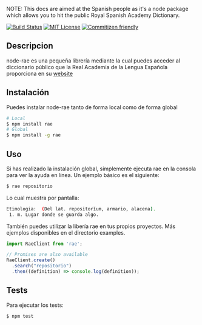 NOTE: This docs are aimed at the Spanish people as it's a node package which allows you to hit the public Royal Spanish Academy Dictionary.

[![Build Status](https://travis-ci.org/Tsur/node-rae.png)](https://travis-ci.org/Tsur/node-rae)
[![MIT License](https://img.shields.io/npm/l/es6-lib-template.svg?style=flat-square)](http://opensource.org/licenses/MIT)
[![Commitizen friendly](https://img.shields.io/badge/commitizen-friendly-brightgreen.svg)](http://commitizen.github.io/cz-cli/)

## Descripcion

node-rae es una pequeña librería mediante la cual puedes acceder al diccionario público que la Real Academia de la Lengua Española proporciona en su [website](http://www.rae.es/)

## Instalación

Puedes instalar node-rae tanto de forma local como de forma global

```bash
# Local
$ npm install rae
# Global
$ npm install -g rae
```

## Uso

Si has realizado la instalación global, simplemente ejecuta rae en la consola para ver la ayuda en línea. Un ejemplo básico es el siguiente:

```bash
$ rae repositorio
```

Lo cual muestra por pantalla:

```bash
Etimologia:  (Del lat. repositorĭum, armario, alacena).
 1. m. Lugar donde se guarda algo.
```

También puedes utilizar la libería rae en tus propios proyectos. Más ejemplos disponibles en el directorio examples.

```js
import RaeClient from 'rae';

// Promises are also available
RaeClient.create()
  .search("repositorio")
  .then((definition) => console.log(definition));
```

## Tests

Para ejecutar los tests:

```bash
$ npm test
```